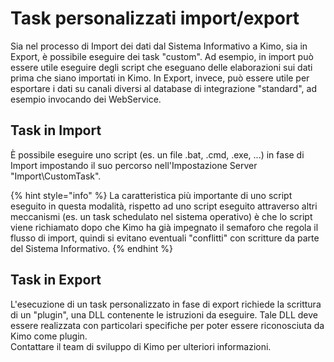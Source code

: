 # Task personalizzati import/export

Sia nel processo di Import dei dati dal Sistema Informativo a Kimo, sia in Export, è possibile eseguire dei task "custom". Ad esempio, in import può essere utile eseguire degli script che eseguano delle elaborazioni sui dati prima che siano importati in Kimo. In Export, invece, può essere utile per esportare i dati su canali diversi al database di integrazione "standard", ad esempio invocando dei WebService.

## Task in Import

È possibile eseguire uno script \(es. un file .bat, .cmd, .exe, ...\) in fase di Import impostando il suo percorso nell'Impostazione Server "Import\CustomTask". 

{% hint style="info" %}
La caratteristica più importante di uno script eseguito in questa modalità, rispetto ad uno script eseguito attraverso altri meccanismi \(es. un task schedulato nel sistema operativo\) è che lo script viene richiamato dopo che Kimo ha già impegnato il semaforo che regola il flusso di import, quindi si evitano eventuali "conflitti" con scritture da parte del Sistema Informativo.
{% endhint %}

## Task in Export

L'esecuzione di un task personalizzato in fase di export richiede la scrittura di un "plugin", una DLL contenente le istruzioni da eseguire. Tale DLL deve essere realizzata con particolari specifiche per poter essere riconosciuta da Kimo come plugin.  
Contattare il team di sviluppo di Kimo per ulteriori informazioni.


